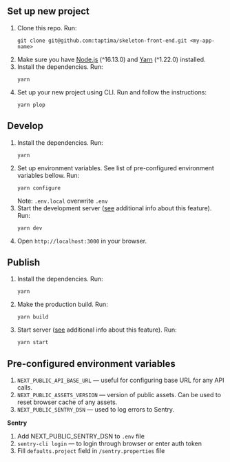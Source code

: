 ## Set up new project
1. Clone this repo. Run:
   ```shell
   git clone git@github.com:taptima/skeleton-front-end.git <my-app-name>
   ```
2. Make sure you have [Node.js](https://nodejs.org/) (^16.13.0) and [Yarn](https://yarnpkg.com/) (^1.22.0) installed.
4. Install the dependencies. Run:
    ```shell
    yarn
    ```
5. Set up your new project using CLI. Run and follow the instructions:
    ```shell
    yarn plop
    ```

## Develop
1. Install the dependencies. Run:
    ```shell
    yarn
    ```
2. Set up environment variables. See list of pre-configured environment 
variables bellow. Run:
    ```shell
    yarn configure
    ```
   Note: `.env.local` overwrite `.env`
3. Start the development server ([see](https://nextjs.org/docs/api-reference/cli#development) additional info about this feature). Run:
    ```shell
    yarn dev
    ```
4. Open `http://localhost:3000` in your browser.

## Publish
1. Install the dependencies. Run:
    ```shell
    yarn
    ```
2. Make the production build. Run:
    ```shell
    yarn build
    ```
3. Start server ([see](https://nextjs.org/docs/api-reference/cli#production) additional info about this feature). Run:
    ```shell
    yarn start
    ```

## Pre-configured environment variables
1. `NEXT_PUBLIC_API_BASE_URL` — useful for configuring base URL for any
API calls.
2. `NEXT_PUBLIC_ASSETS_VERSION` — version of public assets. Can be used
to reset browser cache of any assets.
3. `NEXT_PUBLIC_SENTRY_DSN` — used to log errors to Sentry.

**Sentry**
1. Add NEXT_PUBLIC_SENTRY_DSN to `.env` file
2. `sentry-cli login` — to login through browser or enter auth token
3. Fill `defaults.project` field in `/sentry.properties` file

